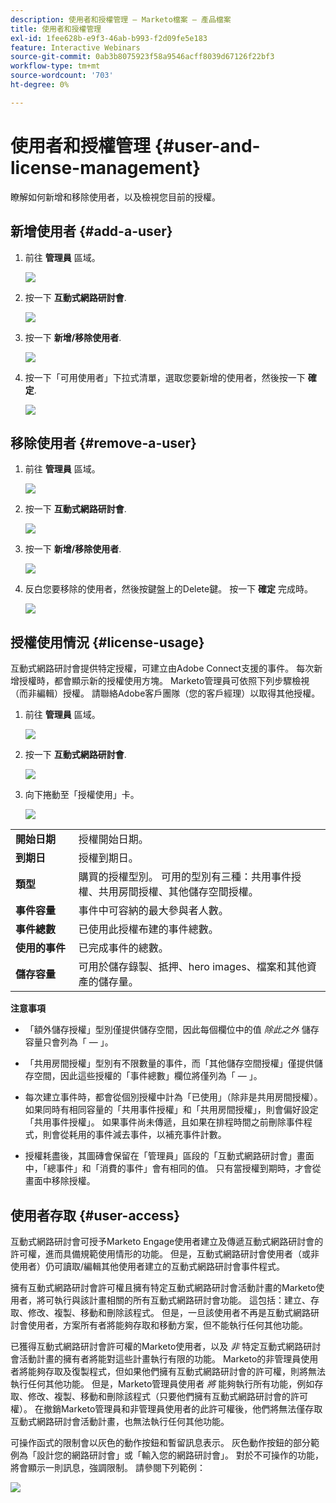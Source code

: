 ```yaml
---
description: 使用者和授權管理 — Marketo檔案 — 產品檔案
title: 使用者和授權管理
exl-id: 1fee628b-e9f3-46ab-b993-f2d09fe5e183
feature: Interactive Webinars
source-git-commit: 0ab3b8075923f58a9546acff8039d67126f22bf3
workflow-type: tm+mt
source-wordcount: '703'
ht-degree: 0%

---
```


# 使用者和授權管理 {#user-and-license-management}

瞭解如何新增和移除使用者，以及檢視您目前的授權。

## 新增使用者 {#add-a-user}

1. 前往 **管理員** 區域。

   ![](assets/user-and-license-management-1.png)

1. 按一下 **互動式網路研討會**.

   ![](assets/user-and-license-management-2.png)

1. 按一下 **新增/移除使用者**.

   ![](assets/user-and-license-management-3.png)

1. 按一下「可用使用者」下拉式清單，選取您要新增的使用者，然後按一下 **確定**.

   ![](assets/user-and-license-management-4.png)

## 移除使用者 {#remove-a-user}

1. 前往 **管理員** 區域。

   ![](assets/user-and-license-management-5.png)

1. 按一下 **互動式網路研討會**.

   ![](assets/user-and-license-management-6.png)

1. 按一下 **新增/移除使用者**.

   ![](assets/user-and-license-management-7.png)

1. 反白您要移除的使用者，然後按鍵盤上的Delete鍵。 按一下 **確定** 完成時。

   ![](assets/user-and-license-management-8.png)

## 授權使用情況 {#license-usage}

互動式網路研討會提供特定授權，可建立由Adobe Connect支援的事件。 每次新增授權時，都會顯示新的授權使用方塊。 Marketo管理員可依照下列步驟檢視（而非編輯）授權。 請聯絡Adobe客戶團隊（您的客戶經理）以取得其他授權。

1. 前往 **管理員** 區域。

   ![](assets/user-and-license-management-9.png)

1. 按一下 **互動式網路研討會**.

   ![](assets/user-and-license-management-10.png)

1. 向下捲動至「授權使用」卡。

   ![](assets/user-and-license-management-11.png)

<table> 
  <tr>
   <td width="20%"><b>開始日期</b></td>
   <td width="80%">授權開始日期。</td>
  </tr>
  <tr> 
   <td width="20%"><b>到期日</b></td>
   <td width="80%">授權到期日。</td>
  </tr>
  <tr> 
   <td width="20%"><b>類型</b></td>
   <td width="80%">購買的授權型別。 可用的型別有三種：共用事件授權、共用房間授權、其他儲存空間授權。</td>
  </tr>
  <tr> 
   <td width="20%"><b>事件容量</b></td>
   <td width="80%">事件中可容納的最大參與者人數。</td>
  </tr>
  <tr> 
   <td width="20%"><b>事件總數</b></td>
   <td width="80%">已使用此授權布建的事件總數。</td>
  </tr>
  <tr> 
   <td width="20%"><b>使用的事件</b></td>
   <td width="80%">已完成事件的總數。</td>
  </tr>
  <tr> 
   <td width="20%"><b>儲存容量</b></td>
   <td width="80%">可用於儲存錄製、抵押、hero images、檔案和其他資產的儲存量。</td>
  </tr>
  </tbody>
</table>

**注意事項**

* 「額外儲存授權」型別僅提供儲存空間，因此每個欄位中的值 _除此之外_ 儲存容量只會列為「 — 」。

* 「共用房間授權」型別有不限數量的事件，而「其他儲存空間授權」僅提供儲存空間，因此這些授權的「事件總數」欄位將僅列為「 — 」。

* 每次建立事件時，都會從個別授權中計為「已使用」（除非是共用房間授權）。 如果同時有相同容量的「共用事件授權」和「共用房間授權」，則會偏好設定「共用事件授權」。 如果事件尚未傳遞，且如果在排程時間之前刪除事件程式，則會從耗用的事件減去事件，以補充事件計數。

* 授權耗盡後，其圖磚會保留在「管理員」區段的「互動式網路研討會」畫面中，「總事件」和「消費的事件」會有相同的值。 只有當授權到期時，才會從畫面中移除授權。

## 使用者存取 {#user-access}

互動式網路研討會可授予Marketo Engage使用者建立及傳遞互動式網路研討會的許可權，進而具備規範使用情形的功能。 但是，互動式網路研討會使用者（或非使用者）仍可讀取/編輯其他使用者建立的互動式網路研討會事件程式。

擁有互動式網路研討會許可權且擁有特定互動式網路研討會活動計畫的Marketo使用者，將可執行與該計畫相關的所有互動式網路研討會功能。 這包括：建立、存取、修改、複製、移動和刪除該程式。 但是，一旦該使用者不再是互動式網路研討會使用者，方案所有者將能夠存取和移動方案，但不能執行任何其他功能。

已獲得互動式網路研討會許可權的Marketo使用者，以及 _非_ 特定互動式網路研討會活動計畫的擁有者將能對這些計畫執行有限的功能。 Marketo的非管理員使用者將能夠存取及復製程式，但如果他們擁有互動式網路研討會的許可權，則將無法執行任何其他功能。 但是，Marketo管理員使用者 _將_ 能夠執行所有功能，例如存取、修改、複製、移動和刪除該程式（只要他們擁有互動式網路研討會的許可權）。 在撤銷Marketo管理員和非管理員使用者的此許可權後，他們將無法僅存取互動式網路研討會活動計畫，也無法執行任何其他功能。

可操作函式的限制會以灰色的動作按鈕和暫留訊息表示。 灰色動作按鈕的部分範例為「設計您的網路研討會」或「輸入您的網路研討會」。 對於不可操作的功能，將會顯示一則訊息，強調限制。 請參閱下列範例：

![](assets/user-and-license-management-12.png)
